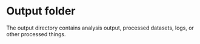 # Output folder

The output directory contains analysis output, processed datasets, logs, or other processed things.

